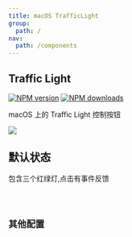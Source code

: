```yaml
---
title: macOS TrafficLight
group:
  path: /
nav:
  path: /components
---
```


## Traffic Light

[![NPM version][version-image]][version-url] [![NPM downloads][download-image]][download-url]

macOS 上的 Traffic Light 控制按钮

![](https://gw.alipayobjects.com/zos/antfincdn/o6BBRY4gaO/5d51620f-922e-4090-9546-8cc7d60b635b.png)

<!-- npm url -->

[version-image]: http://img.shields.io/npm/v/@arvinxu/macos-traffic-light.svg?color=deepgreen&label=latest
[version-url]: http://npmjs.org/package/@arvinxu/macos-traffic-light
[download-image]: https://img.shields.io/npm/dm/@arvinxu/macos-traffic-light.svg
[download-url]: https://npmjs.org/package/@arvinxu/macos-traffic-light

## 默认状态

包含三个红绿灯,点击有事件反馈

<code src='./demos/Basic.tsx' />

## 其他配置

<code src='./demos/DisableMax.tsx' />

<API src='./index.tsx'></API>

